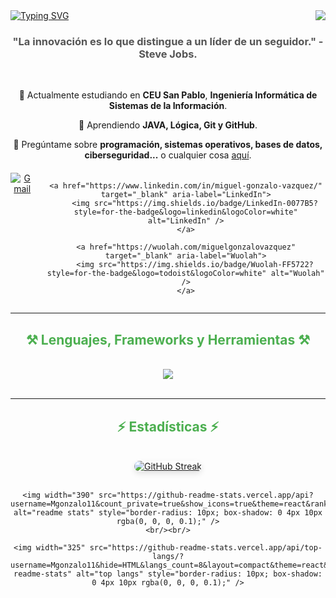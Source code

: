 <img align="right" src="https://visitor-badge.laobi.icu/badge?page_id=Mgonzalo11.Mgonzalo11" />

<a href="https://git.io/typing-svg" align="center">
    <img src="https://readme-typing-svg.demolab.com?font=Fira+Code&weight=800&size=30&pause=2000&color=00A0E5&width=435&lines=I'm+Miguel+Gonzalo+V%C3%A1zquez+;I'm+a+Computer+Engineering+Student" alt="Typing SVG" />
</a>

<h3 align="center" style="color: #555;">"La innovación es lo que distingue a un líder de un seguidor." - Steve Jobs.</h3>

<br/>

<div align="center">
    <p>
        🔭 Actualmente estudiando en <strong>CEU San Pablo</strong>, <strong>Ingeniería Informática de Sistemas de la Información</strong>.
    </p>
    <p>
        🌱 Aprendiendo <strong>JAVA, Lógica, Git y GitHub</strong>.
    </p>
    <p>
        💬 Pregúntame sobre <strong>programación, sistemas operativos, bases de datos, ciberseguridad...</strong> o cualquier cosa <a href="https://github.com/Mgonzalo11/Programacion-I/issues">aquí</a>.
    </p>
</div>

<div align="center" style="margin-top: 20px; display: flex; justify-content: center; gap: 20px;">
    <a href="mailto:miguelgonzalovazquez04@gmail.com" aria-label="Gmail">
        <img src="https://img.shields.io/badge/Gmail-D14836?style=for-the-badge&logo=gmail&logoColor=white" alt="Gmail" />
    </a>
    
    <a href="https://www.linkedin.com/in/miguel-gonzalo-vazquez/" target="_blank" aria-label="LinkedIn">
        <img src="https://img.shields.io/badge/LinkedIn-0077B5?style=for-the-badge&logo=linkedin&logoColor=white" alt="LinkedIn" />
    </a>
    
    <a href="https://wuolah.com/miguelgonzalovazquez" target="_blank" aria-label="Wuolah">
        <img src="https://img.shields.io/badge/Wuolah-FF5722?style=for-the-badge&logo=todoist&logoColor=white" alt="Wuolah" />
    </a>
</div>

<hr/>

<h2 align="center" style="color: #4CAF50;">⚒️ Lenguajes, Frameworks y Herramientas ⚒️</h2>
<br/>

<div align="center">
    <img src="https://skillicons.dev/icons?i=html,css,javascript,java,python,mysql,git,github,idea,vscode,notion" />
</div>
<br/>

<hr/>

<h2 align="center" style="color: #4CAF50;">⚡ Estadísticas ⚡</h2>
<br/>

<div align="center" style="max-width: 800px; margin: 0 auto;">
    <a href="https://git.io/streak-stats">
        <img src="https://streak-stats.demolab.com?user=Mgonzalo11&theme=windows-dark" alt="GitHub Streak" style="border-radius: 10px; box-shadow: 0 4px 10px rgba(0, 0, 0, 0.1);" />
    </a>
    <br/><br/>
    
    <img width="390" src="https://github-readme-stats.vercel.app/api?username=Mgonzalo11&count_private=true&show_icons=true&theme=react&rank_icon=github&border_radius=10" alt="readme stats" style="border-radius: 10px; box-shadow: 0 4px 10px rgba(0, 0, 0, 0.1);" />
    <br/><br/>
    
    <img width="325" src="https://github-readme-stats.vercel.app/api/top-langs/?username=Mgonzalo11&hide=HTML&langs_count=8&layout=compact&theme=react&border_radius=10&size_weight=0.5&count_weight=0.5&exclude_repo=github-readme-stats" alt="top langs" style="border-radius: 10px; box-shadow: 0 4px 10px rgba(0, 0, 0, 0.1);" />
</div>


